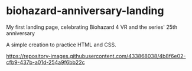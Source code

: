 # biohazard-anniversary-landing

My first landing page, celebrating Biohazard 4 VR and the series' 25th anniversary

A simple creation to practice HTML and CSS.

https://repository-images.githubusercontent.com/433868038/4b8f6e02-cfb9-437b-a01d-254a9f6bb22c
